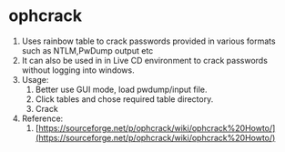 # ophcrack

1. Uses rainbow table to crack passwords provided in various formats such as NTLM,PwDump output etc
2. It can also be used in in Live CD environment to crack passwords without logging into windows.
3. Usage:
   1. Better use GUI mode, load pwdump/input file.
   2. Click tables and chose required table directory.
   3. &#x20;Crack
4. Reference:
   1. [https://sourceforge.net/p/ophcrack/wiki/ophcrack%20Howto/](https://sourceforge.net/p/ophcrack/wiki/ophcrack%20Howto/)
